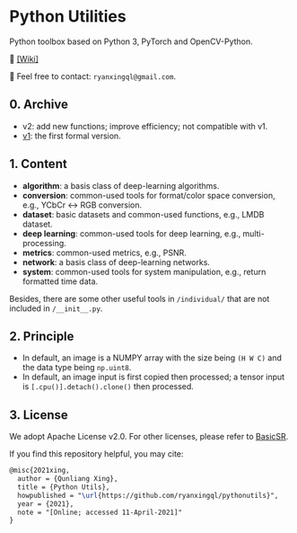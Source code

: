 # Python Utilities

Python toolbox based on Python 3, PyTorch and OpenCV-Python.

:notebook: [[Wiki]](https://github.com/ryanxingql/pythonutils/wiki)

:e-mail: Feel free to contact: `ryanxingql@gmail.com`.

## 0. Archive

- v2: add new functions; improve efficiency; not compatible with v1.
- [v1](https://github.com/ryanxingql/pythonutils/tree/2d339029cd97f2a4acba288869bcc13f7daaf7de): the first formal version.

## 1. Content

- **algorithm**: a basis class of deep-learning algorithms.
- **conversion**: common-used tools for format/color space conversion, e.g., YCbCr <-> RGB conversion.
- **dataset**: basic datasets and common-used functions, e.g., LMDB dataset.
- **deep learning**: common-used tools for deep learning, e.g., multi-processing.
- **metrics**: common-used metrics, e.g., PSNR.
- **network**: a basis class of deep-learning networks.
- **system**: common-used tools for system manipulation, e.g., return formatted time data.

Besides, there are some other useful tools in `/individual/` that are not included in `/__init__.py`.

## 2. Principle

- In default, an image is a NUMPY array with the size being `(H W C)` and the data type being `np.uint8`.
- In default, an image input is first copied then processed; a tensor input is `[.cpu()].detach().clone()` then processed.

## 3. License

We adopt Apache License v2.0. For other licenses, please refer to [BasicSR](https://github.com/xinntao/BasicSR/tree/master/LICENSE).

If you find this repository helpful, you may cite:

```tex
@misc{2021xing,
  author = {Qunliang Xing},
  title = {Python Utils},
  howpublished = "\url{https://github.com/ryanxingql/pythonutils}",
  year = {2021},
  note = "[Online; accessed 11-April-2021]"
}
```

